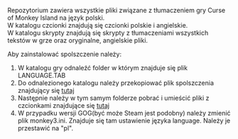 Repozytorium zawiera wszystkie pliki związane z tłumaczeniem gry Curse of Monkey Island na język polski. <br>
W katalogu czcionki znajdują się czcionki polskie i angielskie. <br>
W katalogu skrypty znajdują się skrypty z tłumaczeniami wszystkich tekstów w grze oraz oryginalne, angielskie pliki. <br>

Aby zainstalować spolszczenie należy:
1. W katalogu gry odnaleźć folder w którym znajduje się plik LANGUAGE.TAB
2. Do odnalezionego katalogu należy przekopiować plik spolszczenia znajdujący się [tutaj](skrypty/pl/LANGUAGE.TAB)
3. Następnie należy w tym samym folderze pobrać i umieścić pliki z czcionkami znajdujące się [tutaj](czcionki/pl)
4. W przypadku wersji GOG(być może Steam jest podobny) należy zmienić plik monkey3.ini. Znajduje się tam ustawienie języka language. Należy je przestawić na "pl".